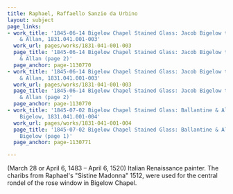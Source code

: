 ```yaml
---
title: Raphael, Raffaello Sanzio da Urbino
layout: subject
page_links:
- work_title: '1845-06-14 Bigelow Chapel Stained Glass: Jacob Bigelow to Ballantine
    & Allan, 1831.041.001-003'
  work_url: pages/works/1831-041-001-003
  page_title: '1845-06-14 Bigelow Chapel Stained Glass: Jacob Bigelow to Ballantine
    & Allan (page 2)'
  page_anchor: page-1130770
- work_title: '1845-06-14 Bigelow Chapel Stained Glass: Jacob Bigelow to Ballantine
    & Allan, 1831.041.001-003'
  work_url: pages/works/1831-041-001-003
  page_title: '1845-06-14 Bigelow Chapel Stained Glass: Jacob Bigelow to Ballantine
    & Allan (page 2)'
  page_anchor: page-1130770
- work_title: '1845-07-02 Bigelow Chapel Stained Glass: Ballantine & Allan to Jacob
    Bigelow, 1831.041.001-004'
  work_url: pages/works/1831-041-001-004
  page_title: '1845-07-02 Bigelow Chapel Stained Glass: Ballantine & Allan to Jacob
    Bigelow (page 1)'
  page_anchor: page-1130771

---
```

<p>(March 28 or April 6, 1483 – April 6, 1520) Italian Renaissance painter. The charibs from Raphael's "Sistine Madonna" 1512, were used for the central rondel of the rose window in Bigelow Chapel.</p>